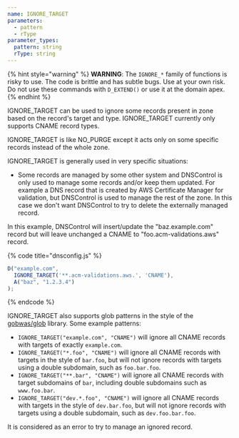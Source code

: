 ```yaml
---
name: IGNORE_TARGET
parameters:
  - pattern
  - rType
parameter_types:
  pattern: string
  rType: string
---
```


{% hint style="warning" %}
**WARNING**: The `IGNORE_*` family  of functions is risky to use. The code
is brittle and has subtle bugs. Use at your own risk. Do not use these
commands with `D_EXTEND()` or use it at the domain apex.
{% endhint %}

IGNORE_TARGET can be used to ignore some records present in zone based on the record's target and type. IGNORE_TARGET currently only supports CNAME record types.

IGNORE_TARGET is like NO_PURGE except it acts only on some specific records instead of the whole zone.

IGNORE_TARGET is generally used in very specific situations:

* Some records are managed by some other system and DNSControl is only used to manage some records and/or keep them updated. For example a DNS record that is created by AWS Certificate Manager for validation, but DNSControl is used to manage the rest of the zone. In this case we don't want DNSControl to try to delete the externally managed record.

In this example, DNSControl will insert/update the "baz.example.com" record but will leave unchanged a CNAME to "foo.acm-validations.aws" record.

{% code title="dnsconfig.js" %}
```javascript
D("example.com",
  IGNORE_TARGET('**.acm-validations.aws.', 'CNAME'),
  A("baz", "1.2.3.4")
);
```
{% endcode %}

IGNORE_TARGET also supports glob patterns in the style of the [gobwas/glob](https://github.com/gobwas/glob#example) library. Some example patterns:

* `IGNORE_TARGET("example.com", "CNAME")` will ignore all CNAME records with targets of exactly `example.com`.
* `IGNORE_TARGET("*.foo", "CNAME")` will ignore all CNAME records with targets in the style of `bar.foo`, but will not ignore records with targets using a double subdomain, such as `foo.bar.foo`.
* `IGNORE_TARGET("**.bar", "CNAME")` will ignore all CNAME records with target subdomains of `bar`, including double subdomains such as `www.foo.bar`.
* `IGNORE_TARGET("dev.*.foo", "CNAME")` will ignore all CNAME records with targets in the style of `dev.bar.foo`, but will not ignore records with targets using a double subdomain, such as `dev.foo.bar.foo`.

It is considered as an error to try to manage an ignored record.
